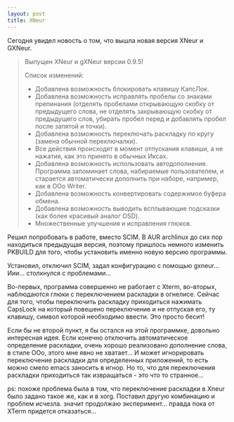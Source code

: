 ```yaml
--- 
layout: post
title: XNeur
---
```

Сегодня увидел новость о том, что вышла новая версия XNeur и GXNeur.
<blockquote>Выпущен XNeur и gXNeur версии 0.9.5!

Список изменений:
<ul>
	<li>Добавлена возможность блокировать клавишу КапсЛок.</li>
	<li>Добавлена возможность исправлять пробелы со знаками препинания (отделять пробелами открывающую скобку от предыдущего слова, не отделять закрывающую скобку от предыдущего слов, убирать пробел перед и добавлять пробел после запятой и точки).</li>
	<li>Добавлена возможность переключать раскладку по кругу (замена обычной переключалки).</li>
	<li>Все действия происходят в момент отпускания клавиши, а не нажатия, как это принято в обычных Иксах.</li>
	<li>Добавлена возможность использовать автодополнение. Программа запоминает слова, набираемые пользователем, и старается автоматически дополнить при наборе, например, как в ООо Writer.</li>
	<li>Добавлена возможность конвертировать содержимое буфера обмена.</li>
	<li>Добавлена возможность выводить всплывающие подсказки (как более красивый аналог OSD).</li>
	<li>Множественные улучшения и исправления глюков.</li>
</ul>
</blockquote>
<!--more-->

Решил попробовать в работе, вместо SCIM. В AUR archlinux до сих пор находиться предыдущая версия, поэтому пришлось немного изменить PKBUILD для того, чтобы установить именно новую версию программы.

Установил, отключил SCIM, задал конфигурацию с помощью gxneur... Иии... столкнулся с проблемами...

Во-первых, программа совершенно не работает с Xterm, во-вторых, наблюдаются глюки с переключением раскладки в огнелисе. Сейчас для того, чтобы переключить раскладку приходиться нажимать CapsLock на который повешено переключение и не отпуская его, ту клавишу, символ которой необходимо ввести. Это просто бесит!

Если бы не второй пункт, я бы остался на этой программке, довольно интересная идея. Если конечно отключить автоматическое определение раскладки, очень хорошо реализовано дополнение слова, в стиле ООо, этого мне явно не хватает... И может игнорировать переключение раскладки для определенных приложений, то есть можно смело emacs заносить в игнор. Но то, что для переключения раскладки приходиться так извращаться - это что то странное...

ps: похоже проблема была в том, что переключение раскладки в Xneur было задано такое же, как и в xorg. Поставил другую комбинацию и проблем исчезла. значит продолжаю эксперимент... правда пока от XTerm придется отказаться...
